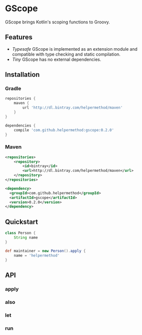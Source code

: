 # GScope

GScope brings Kotlin's scoping functions to Groovy.

## Features

* *Typesafe* GScope is implemented as an extension module and compatible with type checking and static compilation.
* *Tiny* GScope has no external dependencies.

## Installation

### Gradle

```groovy
repositories {
    maven {
        url 'http://dl.bintray.com/helpermethod/maven'
    }
}

dependencies {
    compile 'com.github.helpermethod:gscope:0.2.0'
}
```

### Maven

```xml
<repositories>
    <repository>
        <id>bintray</id>
        <url>http://dl.bintray.com/helpermethod/maven</url>
    </repository>
</repositories>

<dependency>
  <groupId>com.github.helpermethod</groupId>
  <artifactId>gscope</artifactId>
  <version>0.2.0</version>
</dependency>
```

## Quickstart

```groovy
class Person {
    String name
}

def maintainer = new Person().apply {
    name = 'helpermethod'
}
```

## API

### apply

### also

### let

### run